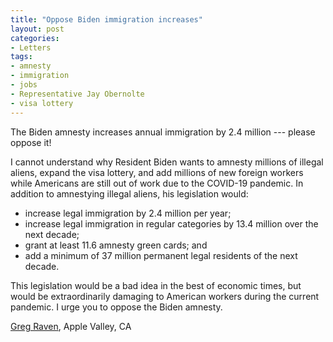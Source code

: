 ```yaml
---
title: "Oppose Biden immigration increases"
layout: post
categories:
- Letters
tags:
- amnesty
- immigration
- jobs
- Representative Jay Obernolte
- visa lottery
---
```


The Biden amnesty increases annual immigration by 2.4 million --- please oppose it!

I cannot understand why Resident Biden wants to amnesty millions of illegal aliens, expand the visa lottery, and add millions of new foreign workers while Americans are still out of work due to the COVID-19 pandemic. In addition to amnestying illegal aliens, his legislation would:

- increase legal immigration by 2.4 million per year;
- increase legal immigration in regular categories by 13.4 million over the next decade;
- grant at least 11.6 amnesty green cards; and
- add a minimum of 37 million permanent legal residents of the next decade.

This legislation would be a bad idea in the best of economic times, but would be extraordinarily damaging to American workers during the current pandemic. I urge you to oppose the Biden amnesty.

[Greg Raven](https://www.gregraven.org/), Apple Valley, CA
